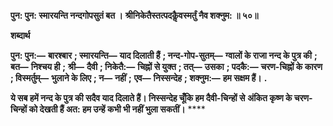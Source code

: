 **पुन: पुन: स्मारयन्ति नन्दगोपसुतं बत ।** **श्रीनिकेतैस्तत्पदकैॢवस्मर्तुं नैव शक्नुम: ॥ ५०॥** 

**शब्दार्थ** 

**पुन: पुन:—** **बारश्बार** **; स्मारयन्ति—** **याद दिलाती हैं** **; नन्द-गोप-सुतम्—** **ग्वालों के राजा नन्द के पुत्र की** **; बत—** **निश्चय ही** **;** **श्री—** **दैवी** **; निकेतै:—** **चिह्नों से युक्त** **; तत्—** **उसका** **; पदकै:—** **चरण-चिह्नों के कारण** **; विस्मर्तुम्—** **भुलाने के लिए** **; न—** **नहीं** **;** **एव—** **निस्सन्देह** **; शक्नुम:—** **हम सक्षम हैं।** **.** 

**ये सब हमें नन्द के पुत्र की सदैव याद दिलाते हैं। निस्सन्देह चूँकि हम दैवी-चिन्हों से** **अंकित कृष्ण के चरण-चिन्हों को देखती हैं अत: हम उन्हें कभी भी नहीं भुला सकतीं।** **** 